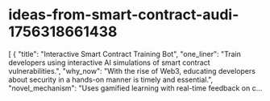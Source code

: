 # ideas-from-smart-contract-audi-1756318661438
[ { "title": "Interactive Smart Contract Training Bot", "one_liner": "Train developers using interactive AI simulations of smart contract vulnerabilities.", "why_now": "With the rise of Web3, educating developers about security in a hands-on manner is timely and essential.", "novel_mechanism": "Uses gamified learning with real-time feedback on c...
